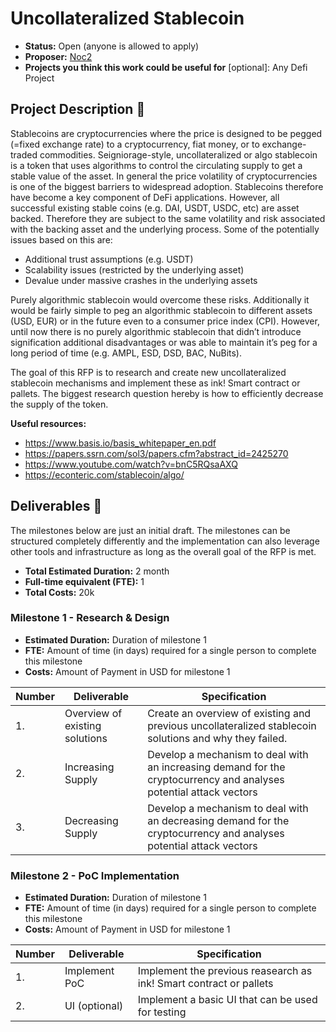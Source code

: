 # Uncollateralized Stablecoin

* **Status:** Open (anyone is allowed to apply)
* **Proposer:** [Noc2](https://github.com/Noc2)
* **Projects you think this work could be useful for** [optional]: Any Defi Project

## Project Description :page_facing_up: 

Stablecoins are cryptocurrencies where the price is designed to be pegged (=fixed exchange rate) to a cryptocurrency, fiat money, or to exchange-traded commodities. Seigniorage-style, uncollateralized or algo stablecoin is a token that uses algorithms to control the circulating supply to get a stable value of the asset. In general the price volatility of cryptocurrencies is one of the biggest barriers to widespread adoption. Stablecoins therefore have become a key component of DeFi applications. However, all successful existing stable coins (e.g. DAI, USDT, USDC, etc) are asset backed. Therefore they are subject to the same volatility and risk associated with the backing asset and the underlying process. Some of the potentially issues based on this are:
- Additional trust assumptions (e.g. USDT)  
- Scalability issues (restricted by the underlying asset) 
- Devalue under massive crashes in the underlying assets 

Purely algorithmic stablecoin would overcome these risks. Additionally it would be fairly simple to peg an algorithmic stablecoin to different assets (USD, EUR) or in the future even to a consumer price index (CPI). However, until now there is no purely algorithmic stablecoin that didn’t introduce signification additional disadvantages or was able to maintain it’s peg for a long period of time (e.g. AMPL, ESD, DSD, BAC, NuBits). 

The goal of this RFP is to research and create new uncollateralized stablecoin mechanisms and implement these as ink! Smart contract or pallets. The biggest research question hereby is how to efficiently decrease the supply of the token.   

**Useful resources:** 
- https://www.basis.io/basis_whitepaper_en.pdf  
- https://papers.ssrn.com/sol3/papers.cfm?abstract_id=2425270 
- https://www.youtube.com/watch?v=bnC5RQsaAXQ 
- https://econteric.com/stablecoin/algo/ 

## Deliverables :nut_and_bolt:

The milestones below are just an initial draft. The milestones can be structured completely differently and the implementation can also leverage other tools and infrastructure as long as the overall goal of the RFP is met.

* **Total Estimated Duration:** 2 month
* **Full-time equivalent (FTE):**  1
* **Total Costs:** 20k

### Milestone 1 - Research & Design 

* **Estimated Duration:** Duration of milestone 1 
* **FTE:**  Amount of time (in days) required for a single person to complete this milestone
* **Costs:** Amount of Payment in USD for milestone 1


| Number | Deliverable | Specification | 
| ------------- | ------------- | ------------- |
| 1. | Overview of existing solutions | Create an overview of existing and previous uncollateralized stablecoin solutions and why they failed. |  
| 2. | Increasing Supply | Develop a mechanism to deal with an increasing demand for the cryptocurrency and analyses potential attack vectors | 
| 3. | Decreasing Supply | Develop a mechanism to deal with an decreasing demand for the cryptocurrency and analyses potential attack vectors| 

### Milestone 2 - PoC Implementation

* **Estimated Duration:** Duration of milestone 1 
* **FTE:**  Amount of time (in days) required for a single person to complete this milestone
* **Costs:** Amount of Payment in USD for milestone 1


| Number | Deliverable | Specification | 
| ------------- | ------------- | ------------- |
| 1. | Implement PoC| Implement the previous reasearch as ink! Smart contract or pallets |  
| 2. | UI (optional) | Implement a basic UI that can be used for testing | 

